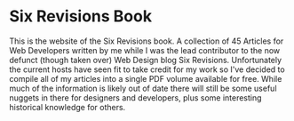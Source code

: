 # Six Revisions Book

This is the website of the Six Revisions book. A collection of 45 Articles for Web Developers written by me while I was the lead contributor to the now defunct (though taken over) Web Design blog Six Revisions. Unfortunately the current hosts have seen fit to take credit for my work so I've decided to compile all of my articles into a single PDF volume available for free. While much of the information is likely out of date there will still be some useful nuggets in there for designers and developers, plus some interesting historical knowledge for others.
